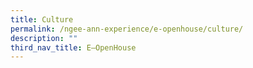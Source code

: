 ```yaml
---
title: Culture
permalink: /ngee-ann-experience/e-openhouse/culture/
description: ""
third_nav_title: E–OpenHouse
---
```

